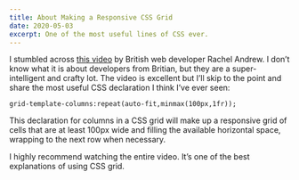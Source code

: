 ```yaml
---
title: About Making a Responsive CSS Grid
date: 2020-05-03
excerpt: One of the most useful lines of CSS ever.
---
```

I stumbled across [this video](https://www.youtube.com/watch?v=2zxWEeBkjk0&) by British web developer Rachel Andrew. I don’t know what it is about developers from Britian, but they are a super-intelligent and crafty lot. The video is excellent but I’ll skip to the point and share the most useful CSS declaration I think I’ve ever seen:

`grid-template-columns:repeat(auto-fit,minmax(100px,1fr));`

This declaration for columns in a CSS grid will make up a responsive grid of cells that are at least 100px wide and filling the available horizontal space, wrapping to the next row when necessary.

I highly recommend watching the entire video. It’s one of the best explanations of using CSS grid.